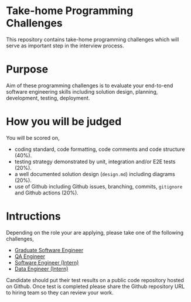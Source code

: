 #  Take-home Programming Challenges
This repository contains take-home programming challenges which will serve as important step in the interview process.


# Purpose
Aim of these programming challenges is to evaluate your end-to-end software engineering skills including solution design, planning, development, testing, deployment.

# How you will be judged
You will be scored on,

- coding standard, code formatting, code comments and code structure (40%).
- testing strategy demonstrated by unit, integration and/or E2E tests (20%).
- a well documented solution design (`design.md`) including diagrams (20%).
- use of Github including Github issues, branching, commits, `gitignore` and Github actions (20%).

# Intructions
Depending on the role your are applying, please take one of the following challenges,

- [Graduate Software Engineer](SOFTWARE-ENGINEER.md)
- [QA Engineer](QA-ENGINEER.md)
- [Software Engineer (Intern)](SOFTWARE-ENGINEER.md)
- [Data Engineer (Intern)](DATA-ENGINEER.md)

Candidate should put their test results on a public code repository hosted on Github. Once test is completed please share the Github repository URL to hiring team so they can review your work.
